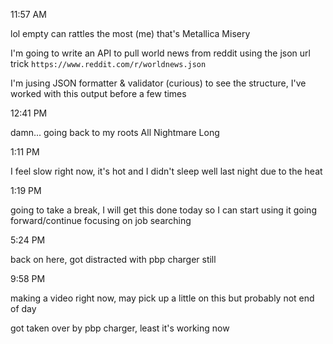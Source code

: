 11:57 AM

lol empty can rattles the most (me) that's Metallica Misery

I'm going to write an API to pull world news from reddit using the json url trick `https://www.reddit.com/r/worldnews.json`

I'm jusing JSON formatter & validator (curious) to see the structure, I've worked with this output before a few times

12:41 PM

damn... going back to my roots All Nightmare Long

1:11 PM

I feel slow right now, it's hot and I didn't sleep well last night due to the heat

1:19 PM

going to take a break, I will get this done today so I can start using it going forward/continue focusing on job searching

5:24 PM

back on here, got distracted with pbp charger still

9:58 PM

making a video right now, may pick up a little on this but probably not end of day

got taken over by pbp charger, least it's working now
